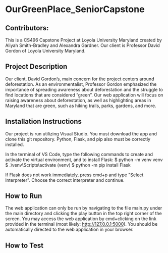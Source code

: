 # OurGreenPlace_SeniorCapstone

## Contributors: 
This is a CS496 Capstone Project at Loyola University Maryland created by Aliyah Smith-Bradley and Alexandra Gardner. Our client is Professor David Gordon of Loyola University Maryland.

## Project Description
Our client, David Gordon’s, main concern for the project centers around deforestation. As an environmentalist, Professor Gordon emphasized the importance of spreading awareness about deforestation and
the struggle to find locations that are considered ”green”. Our web application will focus on raising
awareness about deforestation, as well as highlighting areas in Maryland that are green, such as hiking trails,
parks, gardens, and more.

## Installation Instructions
Our project is run utilizing Visual Studio. You must download the app and clone this git repository. Python, Flask, and pip also must be correctly installed.   

In the terminal of VS Code, type the following commands to create and activate the virtual environment, and to install Flask: 
$ python -m venv venv
$ .\venv\Scripts\activate
(venv) $ python -m pip install Flask 

If Flask does not work immediately, press cmd+p and type "Select Interpreter". Choose the correct interpreter and continue. 

## How to Run
The web application can only be run by navigating to the file main.py under the main directory and clicking the play button in the top right corner of the screen. You may access the web application by cmd+clicking on the link provided in the terminal (most likely: http://127.0.0.1:5000). You should be automatically directed to the web application in your browser.    

## How to Test


